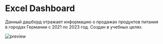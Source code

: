 # Excel Dashboard
Данный дашборд отражает информацию о продажах продуктов питания в городах Германии с 2021 по 2023 год. Создан в учебных целях.

![preview](https://drive.google.com/file/d/19oxTZv58qJrpnYPiYZ15VqNhKTu8zlLe/view?usp=sharing)


